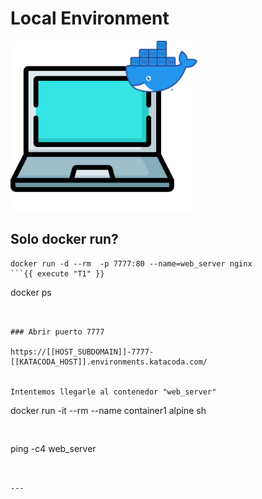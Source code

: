 # Local Environment

<img src="./assets/single-engine.png" class="center" alt="About me" style="width:300px;">

## Solo docker run?


```
docker run -d --rm  -p 7777:80 --name=web_server nginx
```{{ execute "T1" }}

```
docker ps
```{{ execute "T1" }}


### Abrir puerto 7777

https://[[HOST_SUBDOMAIN]]-7777-[[KATACODA_HOST]].environments.katacoda.com/


Intentemos llegarle al contenedor "web_server"

```
docker run -it --rm --name container1 alpine sh
```{{ execute T2 }}


```
ping -c4 web_server
```{{ execute T2 }}


---

